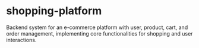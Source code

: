 # shopping-platform
Backend system for an e-commerce platform with user, product, cart, and order management, implementing core functionalities for shopping and user interactions.
